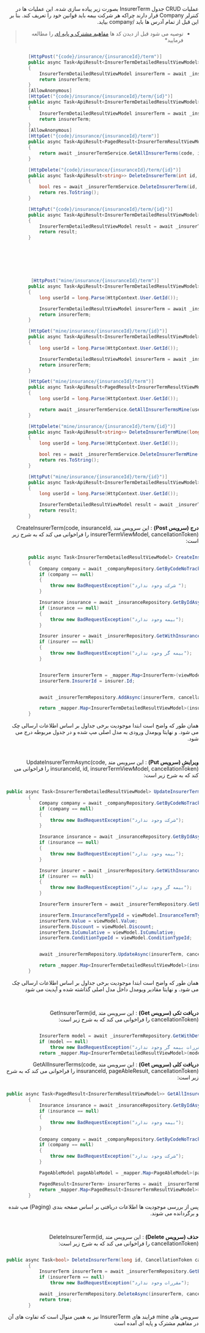 <div align="right" dir="rtl">

عملیات CRUD جدول InsurerTerm بصورت زیر پیاده سازی شده. این عملیات ها در کنترلر Company قرار دارند چراکه هر شرکت بیمه باید قوانین خود را تعریف کند. بنا بر این قبل از تمام آدرس ها باید /company بیاید.

>*  توصیه می شود قبل از دیدن کد ها  [مفاهیم مشترک و پایه ای](../common/CommonStructure.md) را مطالعه فرمایید*

</div>

```C#

        [HttpPost("{code}/insurance/{insuranceId}/term")]
        public async Task<ApiResult<InsurerTermDetailedResultViewModel>> CreateInsurerTerm(Guid code, long insuranceId, InsurerTermInputViewModel insurerTermViewModel, CancellationToken cancellationToken)
        {
            InsurerTermDetailedResultViewModel insurerTerm = await _insurerTermService.CreateInsurerTerm(code, insuranceId, insurerTermViewModel, cancellationToken);
            return insurerTerm;
        }
        [AllowAnonymous]
        [HttpGet("{code}/insurance/{insuranceId}/term/{id}")]
        public async Task<ApiResult<InsurerTermDetailedResultViewModel>> GetInsurerTerm(long id, CancellationToken cancellationToken)
        {
            InsurerTermDetailedResultViewModel insurerTerm = await _insurerTermService.GetInsurerTerm(id, cancellationToken);
            return insurerTerm;
        }
        [AllowAnonymous]
        [HttpGet("{code}/insurance/{insuranceId}/term")]
        public async Task<ApiResult<PagedResult<InsurerTermResultViewModel>>> GetInsurerTerms(Guid code, long insuranceId, [FromQuery] PageAbleResult pageAbleResult, CancellationToken cancellationToken)
        {
            return await _insurerTermService.GetAllInsurerTerms(code, insuranceId, pageAbleResult, cancellationToken);
        }

        [HttpDelete("{code}/insurance/{insuranceId}/term/{id}")]
        public async Task<ApiResult<string>> DeleteInsurerTerm(int id, CancellationToken cancellationToken)
        {
            bool res = await _insurerTermService.DeleteInsurerTerm(id, cancellationToken);
            return res.ToString();
        }

        [HttpPut("{code}/insurance/{insuranceId}/term/{id}")]
        public async Task<ApiResult<InsurerTermDetailedResultViewModel>> UpdateInsurerTerm(Guid code, long insuranceId, long id, InsurerTermInputViewModel insurerTermViewModel, CancellationToken cancellationToken)
        {
            InsurerTermDetailedResultViewModel result = await _insurerTermService.UpdateInsurerTermAsync(code, insuranceId, id, insurerTermViewModel, cancellationToken);
            return result;
        }







         [HttpPost("mine/insurance/{insuranceId}/term")]
        public async Task<ApiResult<InsurerTermDetailedResultViewModel>> CreateInsurerTermMine(long insuranceId, InsurerTermInputViewModel insurerTermViewModel, CancellationToken cancellationToken)
        {
            long userId = long.Parse(HttpContext.User.GetId());

            InsurerTermDetailedResultViewModel insurerTerm = await _insurerTermService.CreateInsurerTermMine(userId, insuranceId, insurerTermViewModel, cancellationToken);
            return insurerTerm;
        }

        [HttpGet("mine/insurance/{insuranceId}/term/{id}")]
        public async Task<ApiResult<InsurerTermDetailedResultViewModel>> GetInsurerTermDetailsMine(long insuranceId, long id, CancellationToken cancellationToken)
        {
            long userId = long.Parse(HttpContext.User.GetId());

            InsurerTermDetailedResultViewModel insurerTerm = await _insurerTermService.GetInsurerTermMine(userId, insuranceId, id, cancellationToken);
            return insurerTerm;
        }

        [HttpGet("mine/insurance/{insuranceId}/term")]
        public async Task<ApiResult<PagedResult<InsurerTermResultViewModel>>> GetInsurerTermsMine(long insuranceId, [FromQuery] PageAbleResult pageAbleResult, CancellationToken cancellationToken)
        {
            long userId = long.Parse(HttpContext.User.GetId());

            return await _insurerTermService.GetAllInsurerTermsMine(userId, insuranceId, pageAbleResult, cancellationToken);
        }

        [HttpDelete("mine/insurance/{insuranceId}/term/{id}")]
        public async Task<ApiResult<string>> DeleteInsurerTermMine(long insuranceId, int id, CancellationToken cancellationToken)
        {
            long userId = long.Parse(HttpContext.User.GetId());

            bool res = await _insurerTermService.DeleteInsurerTermMine(userId, insuranceId, id, cancellationToken);
            return res.ToString();
        }

        [HttpPut("mine/insurance/{insuranceId}/term/{id}")]
        public async Task<ApiResult<InsurerTermDetailedResultViewModel>> UpdateInsurerTermMine(long insuranceId, long id, InsurerTermInputViewModel insurerTermViewModel, CancellationToken cancellationToken)
        {
            long userId = long.Parse(HttpContext.User.GetId());

            InsurerTermDetailedResultViewModel result = await _insurerTermService.UpdateInsurerTermAsyncMine(userId, insuranceId, id, insurerTermViewModel, cancellationToken);
            return result;
        }

```

<div align="right" dir="rtl">

**درج (سرویس Post)** : این سرویس متد CreateInsurerTerm(code, insuranceId, insurerTermViewModel, cancellationToken) را فراخوانی می کند که به شرح زیر است:

</div>

```C#

        public async Task<InsurerTermDetailedResultViewModel> CreateInsurerTerm(Guid code, long insuranceId, InsurerTermInputViewModel viewModel, CancellationToken cancellationToken)
        {
            Company company = await _companyRepository.GetByCodeNoTracking(code, cancellationToken);
            if (company == null)
            {
                throw new BadRequestException("شرکت وجود ندارد ");
            }

            Insurance insurance = await _insuranceRepository.GetByIdAsync(cancellationToken, insuranceId);
            if (insurance == null)
            {
                throw new BadRequestException("بیمه وجود ندارد");
            }

            Insurer insurer = await _insurerRepository.GetWithInsuranceIdAndCompanyCodeNoTracking(code, insurance.Id, cancellationToken);
            if (insurer == null)
            {
                throw new BadRequestException("بیمه گر وجود ندارد");
            }


            InsurerTerm insurerTerm = _mapper.Map<InsurerTerm>(viewModel);
            insurerTerm.InsurerId = insurer.Id;


            await _insurerTermRepository.AddAsync(insurerTerm, cancellationToken);

            return _mapper.Map<InsurerTermDetailedResultViewModel>(insurerTerm);
        }


```


<div align="right" dir="rtl">

همان طور که واضح است ابتدا موجودیت برخی جداول بر اساس اطلاعات ارسالی چک می شود. و نهایتا ویومدل ورودی به مدل اصلی مپ شده و در جدول مربوطه درج می شود.

<br>

**ویرایش (سرویس Put)** : این سرویس متد UpdateInsurerTermAsync(code, insuranceId, id, insurerTermViewModel, cancellationToken) را فراخوانی می کند که به شرح زیر است:

</div>

```C#

public async Task<InsurerTermDetailedResultViewModel> UpdateInsurerTermAsync(Guid code, long insuranceId, long id, InsurerTermInputViewModel viewModel, CancellationToken cancellationToken)
        {
            Company company = await _companyRepository.GetByCodeNoTracking(code, cancellationToken);
            if (company == null)
            {
                throw new BadRequestException("شرکت وجود ندارد");
            }

            Insurance insurance = await _insuranceRepository.GetByIdAsync(cancellationToken, insuranceId);
            if (insurance == null)
            {
                throw new BadRequestException("بیمه وجود ندارد");
            }

            Insurer insurer = await _insurerRepository.GetWithInsuranceIdAndCompanyCodeNoTracking(code, insurance.Id, cancellationToken);
            if (insurer == null)
            {
                throw new BadRequestException("بیمه گر وجود ندارد");
            }

            InsurerTerm insurerTerm = await _insurerTermRepository.GetByIdAsync(cancellationToken, id);

            insurerTerm.InsuranceTermTypeId = viewModel.InsuranceTermTypeId;
            insurerTerm.Value = viewModel.Value;
            insurerTerm.Discount = viewModel.Discount;
            insurerTerm.IsCumulative = viewModel.IsCumulative;
            insurerTerm.ConditionTypeId = viewModel.ConditionTypeId;


            await _insurerTermRepository.UpdateAsync(insurerTerm, cancellationToken);

            return _mapper.Map<InsurerTermDetailedResultViewModel>(insurerTerm);
        }


```

<div align="right" dir="rtl">

همان طور که واضح است ابتدا موجودیت برخی جداول بر اساس اطلاعات ارسالی چک می شود. و نهایتا مقادیر ویومدل داخل مدل اصلی گذاشته شده و آپدیت می شود

<br>

**دریافت تکی (سرویس Get)** : این سرویس متد GetInsurerTerm(id, cancellationToken) را فراخوانی می کند که به شرح زیر است:

</div>

```C#

            InsurerTerm model = await _insurerTermRepository.GetWithDetailsById(id,cancellationToken);
            if (model == null)
                throw new BadRequestException("مقررات بیمه گر وجود ندارد");
            return _mapper.Map<InsurerTermDetailedResultViewModel>(model);

```


<div align="right" dir="rtl">

**دریافت کلی (سرویس Get)** : این سرویس متد GetAllInsurerTerms(code, insuranceId, pageAbleResult, cancellationToken) را فراخوانی می کند که به شرح زیر است:

</div>


```C#

public async Task<PagedResult<InsurerTermResultViewModel>> GetAllInsurerTerms(Guid code, long insuranceId, PageAbleResult pageAbleResult, CancellationToken cancellationToken)
        {
            Insurance insurance = await _insuranceRepository.GetByIdAsync(cancellationToken, insuranceId);
            if (insurance == null)
            {
                throw new BadRequestException("بیمه وجود ندارد");
            }

            Company company = await _companyRepository.GetByCodeNoTracking(code, cancellationToken);
            if (company == null)
            {
                throw new BadRequestException("شرکت وجود ندارد");
            }

            PageAbleModel pageAbleModel = _mapper.Map<PageAbleModel>(pageAbleResult);

            PagedResult<InsurerTerm> insurerTerms = await _insurerTermRepository.GetAllInsurerTerms(insuranceId, pageAbleModel, cancellationToken);
            return _mapper.Map<PagedResult<InsurerTermResultViewModel>>(insurerTerms);
        }

```

<div align="right" dir="rtl">

پس از بررسی موجودیت ها اطلاعات دریافتی بر اساس صفحه بندی (Paging) مپ شده و برگردانده می شوند.

<br>

**حذف (سرویس Delete)** : این سرویس متد DeleteInsurerTerm(id, cancellationToken) را فراخوانی می کند که به شرح زیر است:

</div>


```C#

public async Task<bool> DeleteInsurerTerm(long id, CancellationToken cancellationToken)
        {
            InsurerTerm insurerTerm = await _insurerTermRepository.GetByIdAsync(cancellationToken, id);
            if (insurerTerm == null)
                throw new BadRequestException("مقررات وجود ندارد");

            await _insurerTermRepository.DeleteAsync(insurerTerm, cancellationToken);
            return true;
        }


```

<div align="right" dir="rtl">

سرویس های mine فرایند های InsurerTerm نیز به همین منوال است که تفاوت های آن در مفاهیم مشترک و پایه ای آمده است
<br>